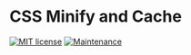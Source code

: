# CSS Minify and Cache
[![MIT license](http://img.shields.io/badge/license-MIT-brightgreen.svg)](http://opensource.org/licenses/MIT)
[![Maintenance](https://img.shields.io/maintenance/no/2017.svg)]()
